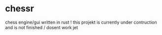 # chessr
chess engine/gui written in rust !
this projekt is currently under contruction and is not finished / dosent work jet
